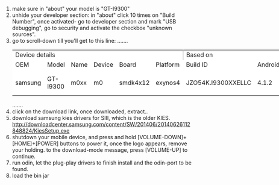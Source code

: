 <!--more-->


<ol>
	<li>make sure in "about" your model is "GT-I9300"</li>
	<li>unhide your developer section: in "about" click 10 times on "Build Number", once activated- go to developer section and mark "USB debugging", go to security and activate the checkbox "unknown sources".</li>
	<li>go to
scroll-down till you'll get to this line:
.......
<div><table style="background-color:rgba(255,255,255,.99) !important;border-collapse: collapse; width: 576pt; max-width: 1384px; orphans: auto; text-align: start; widows: auto; -webkit-text-stroke-width: 0px;" border="0" width="768" cellspacing="0" cellpadding="0"><colgroup><col style="width: 48pt;" span="12" width="64" /> </colgroup>
<tbody>
<tr style="height: 15.75pt;">
<td class="xl69" style="border-right: 1.0pt solid #B0B0B0; height: 15.75pt; width: 288pt;" colspan="6" width="384" height="21">Device details</td>
<td class="xl69" style="border-right: 1.0pt solid #B0B0B0; border-left: none; width: 96pt;" colspan="2" width="128">Based on</td>
<td class="xl69" style="border-right: 1.0pt solid #B0B0B0; border-left: none; width: 192pt;" colspan="4" width="256">Download</td>
</tr>
<tr style="height: 15.75pt;">
<td class="xl64" style="height: 15.75pt; border-top: none; width: 48pt;" width="64" height="21">OEM</td>
<td class="xl64" style="border-top: none; border-left: none; width: 48pt;" width="64">Model</td>
<td class="xl64" style="border-top: none; border-left: none; width: 48pt;" width="64">Name</td>
<td class="xl64" style="border-top: none; border-left: none; width: 48pt;" width="64">Device</td>
<td class="xl64" style="border-top: none; border-left: none; width: 48pt;" width="64">Board</td>
<td class="xl64" style="border-top: none; border-left: none; width: 48pt;" width="64">Platform</td>
<td class="xl64" style="border-top: none; border-left: none; width: 48pt;" width="64">Build ID</td>
<td class="xl64" style="border-top: none; border-left: none; width: 48pt;" width="64">Android</td>
<td class="xl65" style="border-top: none; border-left: none; width: 48pt;" width="64">Size</td>
<td class="xl64" style="border-top: none; border-left: none; width: 48pt;" width="64">Link</td>
<td class="xl64" style="border-top: none; border-left: none; width: 48pt;" width="64">MD5</td>
<td class="xl65" style="border-top: none; border-left: none; width: 48pt;" width="64">#</td>
</tr>
<tr style="height: 45.75pt;">
<td class="xl66" style="height: 45.75pt; border-top: none; width: 48pt; padding-bottom: 4px; padding-top: 4px;" width="64" height="61">samsung</td>
<td class="xl66" style="border-top: none; border-left: none; width: 48pt; padding-bottom: 4px; padding-top: 4px;" width="64">GT-I9300</td>
<td class="xl66" style="border-top: none; border-left: none; width: 48pt; padding-bottom: 4px; padding-top: 4px;" width="64">m0xx</td>
<td class="xl66" style="border-top: none; border-left: none; width: 48pt; padding-bottom: 4px; padding-top: 4px;" width="64">m0</td>
<td class="xl66" style="border-top: none; border-left: none; width: 48pt; padding-bottom: 4px; padding-top: 4px;" width="64">smdk4x12</td>
<td class="xl66" style="border-top: none; border-left: none; width: 48pt; padding-bottom: 4px; padding-top: 4px;" width="64">exynos4</td>
<td class="xl66" style="border-top: none; border-left: none; width: 48pt; padding-bottom: 4px; padding-top: 4px;" width="64">JZO54K.I9300XXELLC</td>
<td class="xl66" style="border-top: none; border-left: none; width: 48pt; padding-bottom: 4px; padding-top: 4px;" width="64">4.1.2</td>
<td class="xl67" style="border-top: none; border-left: none; width: 48pt; padding-bottom: 4px; padding-top: 4px;" width="64">14 331 851</td>
<td class="xl68" style="border-top: none; border-left: none; width: 48pt; padding-bottom: 4px; padding-top: 4px;" width="64"><a style="text-decoration-line: none;" href="http://download.chainfire.eu/229/CF-Root/CF-Auto-Root/CF-Auto-Root-m0-m0xx-gti9300.zip">Download</a></td>
<td class="xl66" style="border-top: none; border-left: none; width: 48pt; padding-bottom: 4px; padding-top: 4px;" width="64">c481b4dc76ce358444c1be003ea88c52</td>
<td class="xl67" style="border-top: none; border-left: none; width: 48pt; padding-bottom: 4px; padding-top: 4px;" width="64">2 546 518</td>
</tr>
</tbody>
</table></div>
.......</li>

<li>click on the download link, once downloaded, extract..</li>
<li>download samsung kies drivers for SIII, which is the older KIES.
<a href="http://downloadcenter.samsung.com/content/SW/201406/20140626112848824/KiesSetup.exe" title="http://downloadcenter.samsung.com/content/SW/201406/20140626112848824/KiesSetup.exe" target="_blank">http://downloadcenter.samsung.com/content/SW/201406/20140626112848824/KiesSetup.exe</a>
</li>

<li>
shutdown your mobile device, and press and hold [VOLUME-DOWN]+[HOME]+[POWER] buttons to power it, once the logo appears, remove your holding.
to the download-mode message, press [VOLUME-UP] to continue.
</li>

<li>
run odin, let the plug-play drivers to finish install and the odin-port to be found.
</li>

<li>
load the bin jar 
</li>

</ol>